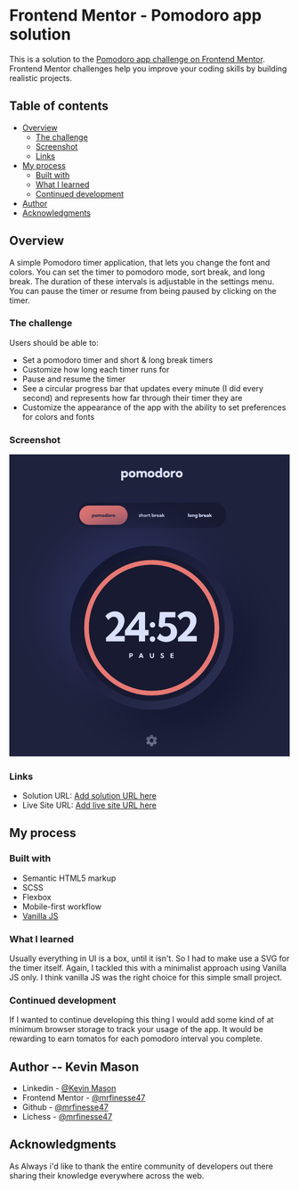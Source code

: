 # Frontend Mentor - Pomodoro app solution

This is a solution to the [Pomodoro app challenge on Frontend Mentor](https://www.frontendmentor.io/challenges/pomodoro-app-KBFnycJ6G). Frontend Mentor challenges help you improve your coding skills by building realistic projects.

## Table of contents

- [Overview](#overview)
  - [The challenge](#the-challenge)
  - [Screenshot](#screenshot)
  - [Links](#links)
- [My process](#my-process)
  - [Built with](#built-with)
  - [What I learned](#what-i-learned)
  - [Continued development](#continued-development)
- [Author](#author)
- [Acknowledgments](#acknowledgments)

## Overview

A simple Pomodoro timer application, that lets you change the font and colors. You can set the timer to pomodoro mode, sort break, and long break. The duration of these intervals is adjustable in the settings menu. You can pause the timer or resume from being paused by clicking on the timer.

### The challenge

Users should be able to:

- Set a pomodoro timer and short & long break timers
- Customize how long each timer runs for
- Pause and resume the timer
- See a circular progress bar that updates every minute (I did every second) and represents how far through their timer they are
- Customize the appearance of the app with the ability to set preferences for colors and fonts

### Screenshot

![The Timer in pomodoro mode](./screenshots//1.png)

### Links

- Solution URL: [Add solution URL here](https://your-solution-url.com)
- Live Site URL: [Add live site URL here](https://your-live-site-url.com)

## My process

### Built with

- Semantic HTML5 markup
- SCSS
- Flexbox
- Mobile-first workflow
- [Vanilla JS](http://vanilla-js.com/)

### What I learned

Usually everything in UI is a box, until it isn't. So I had to make use a SVG for the timer itself. Again, I tackled this with a minimalist approach using Vanilla JS only. I think vanilla JS was the right choice for this simple small project.

### Continued development

If I wanted to continue developing this thing I would add some kind of at minimum browser storage to track your usage of the app. It would be rewarding to earn tomatos for each pomodoro interval you complete.

## Author -- Kevin Mason

- Linkedin - [@Kevin Mason](https://www.linkedin.com/in/kevin-mason-7b83b3228/)
- Frontend Mentor - [@mrfinesse47](https://www.frontendmentor.io/profile/mrfinesse47)
- Github - [@mrfinesse47](https://github.com/mrfinesse47/)
- Lichess - [@mrfinesse47](https://lichess.org/@/mrfinesse47)

## Acknowledgments

As Always i'd like to thank the entire community of developers out there sharing their knowledge everywhere across the web.
